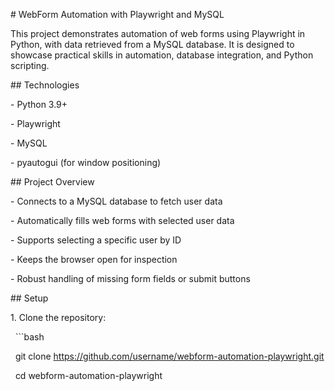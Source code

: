\# WebForm Automation with Playwright and MySQL


This project demonstrates automation of web forms using Playwright in Python, with data retrieved from a MySQL database. It is designed to showcase practical skills in automation, database integration, and Python scripting.



\## Technologies

\- Python 3.9+

\- Playwright

\- MySQL

\- pyautogui (for window positioning)



\## Project Overview

\- Connects to a MySQL database to fetch user data

\- Automatically fills web forms with selected user data

\- Supports selecting a specific user by ID

\- Keeps the browser open for inspection

\- Robust handling of missing form fields or submit buttons



\## Setup

1\. Clone the repository:

&nbsp;  ```bash

&nbsp;  git clone https://github.com/username/webform-automation-playwright.git

&nbsp;  cd webform-automation-playwright



